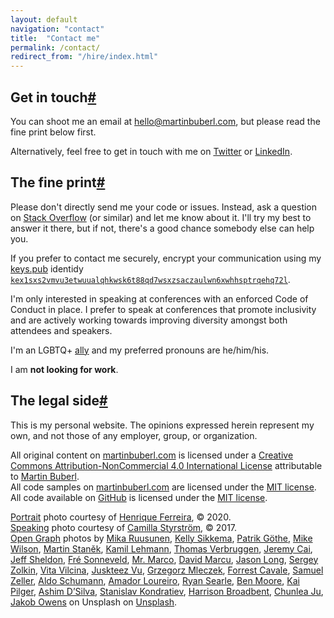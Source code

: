 ```yaml
---
layout: default
navigation: "contact"
title:  "Contact me"
permalink: /contact/
redirect_from: "/hire/index.html"
---
```


<h2 id="get-in-touch" class="has-permalink">Get in touch<a class="permalink" title="Permalink" href="#get-in-touch">#</a></h2>

You can shoot me an email at <a href="mailto:hello@martinbuberl.com">hello@martinbuberl.com</a>, but <span class="highlight">please read the fine print below first</span>.

Alternatively, feel free to get in touch with me on <a target="_blank" href="https://twitter.com/martinbuberl">Twitter</a> or <a target="_blank" href="https://www.linkedin.com/in/martinbuberl/">LinkedIn</a>.

<h2 id="the-fine-print" class="has-permalink">The fine print<a class="permalink" title="Permalink" href="#the-fine-print">#</a></h2>

Please don't directly send me your code or issues. Instead, ask a question on <a target="_blank" href="https://stackoverflow.com/questions/ask">Stack Overflow</a> (or similar) and let me know about it. I'll try my best to answer it there, but if not, there's a good chance somebody else can help you.

If you prefer to contact me securely, encrypt your communication using my <a target="_blank" href="https://keys.pub/">keys.pub</a> identidy <a target="_blank" href="https://keys.pub/user/kex1sxs2vmvu3etwuualqhkwsk6t88qd7wsxzsaczaulwn6xwhhsptrqehq72l">`kex1sxs2vmvu3etwuualqhkwsk6t88qd7wsxzsaczaulwn6xwhhsptrqehq72l`</a>.

I'm only interested in speaking at conferences with an enforced Code of Conduct in place. I prefer to speak at conferences that promote inclusivity and are actively working towards improving diversity amongst both attendees and speakers.

I'm an LGBTQ+ <a target="_blank" href="https://en.wikipedia.org/wiki/Straight_ally">ally</a> and my preferred pronouns are he/him/his.

I am **not looking for work**.

<h2 id="the-legal-side" class="has-permalink">The legal side<a class="permalink" title="Permalink" href="#the-legal-side">#</a></h2>

This is my personal website. The opinions expressed herein represent my own, and not those of any employer, group, or organization.

All original content on <a rel="cc:attributionURL" href="https://martinbuberl.com">martinbuberl.com</a> is licensed under a <a target="_blank" rel="license" href="https://creativecommons.org/licenses/by-nc/4.0/">Creative Commons Attribution-NonCommercial 4.0 International License</a> attributable to <a rel="cc:attributionName" href="https://martinbuberl.com">Martin Buberl</a>.<br/>
All code samples on <a rel="cc:attributionURL" href="https://martinbuberl.com">martinbuberl.com</a> are licensed under the <a target="_blank" rel="license" href="https://opensource.org/licenses/MIT">MIT license</a>.<br/>
All code available on <a target="_blank" href="https://github.com/martinbuberl/martinbuberl.com">GitHub</a> is licensed under the <a target="_blank" rel="license" href="https://opensource.org/licenses/MIT">MIT license</a>.<br/>

[Portrait](/about) photo courtesy of <a target="_blank" href="http://rickferreira.ch/">Henrique Ferreira</a>, &copy; 2020.<br/>
[Speaking](/speaking) photo courtesy of <a target="_blank" href="http://camsty.se/">Camilla Styrstr&ouml;m</a>, &copy; 2017.<br/>
<a target="_blank" href="https://ogp.me/">Open Graph</a> photos by <a
target="_blank" href="https://unsplash.com/photos/ypVM8PnygUo">Mika Ruusunen</a>, <a
target="_blank" href="https://unsplash.com/photos/X7dy114KWs4">Kelly Sikkema</a>, <a
target="_blank" href="https://unsplash.com/photos/xiTFENI0dMY">Patrik Göthe</a>, <a
target="_blank" href="https://unsplash.com/photos/fLEw4UdS0D0">Mike Wilson</a>, <a
target="_blank" href="https://unsplash.com/photos/8WClaa1CmZ0">Martin Staněk</a>, <a
target="_blank" href="https://unsplash.com/photos/2f5Ktwb8YXk">Kamil Lehmann</a>, <a
target="_blank" href="https://unsplash.com/photos/OIVuAKXW9VA">Thomas Verbruggen</a>, <a
target="_blank" href="https://unsplash.com/photos/mnF75FoPBWY">Jeremy Cai</a>, <a
target="_blank" href="https://unsplash.com/photos/9EwxGJdTJNo">Jeff Sheldon</a>, <a
target="_blank" href="https://unsplash.com/photos/liiqOto_Dw8">Fré Sonneveld</a>, <a
target="_blank" href="https://unsplash.com/photos/QP1dUyQ8WsI">Mr. Marco</a>, <a
target="_blank" href="https://unsplash.com/photos/DNXWtB33WWE">David Marcu</a>, <a
target="_blank" href="https://unsplash.com/photos/FOeDIUwYiSw">Jason Long</a>, <a
target="_blank" href="https://unsplash.com/photos/E0Spm6XXn2Y">Sergey Zolkin</a>, <a
target="_blank" href="https://unsplash.com/photos/0G1r-Cg0zS8">Vita Vilcina</a>, <a
target="_blank" href="https://unsplash.com/photos/TIrXot28Znc">Juskteez Vu</a>, <a
target="_blank" href="https://unsplash.com/photos/RlYsCMbF6EI">Grzegorz Mleczek</a>, <a
target="_blank" href="https://unsplash.com/photos/jwIk4Z3Msi4">Forrest Cavale</a>, <a
target="_blank" href="https://unsplash.com/photos/j0g8taxHZa0">Samuel Zeller</a>, <a
target="_blank" href="https://unsplash.com/photos/RTx8o-kk4RA">Aldo Schumann</a>, <a
target="_blank" href="https://unsplash.com/photos/BVyNlchWqzs">Amador Loureiro</a>, <a
target="_blank" href="https://unsplash.com/photos/k1AFA4N8O0g">Ryan Searle</a>, <a
target="_blank" href="https://unsplash.com/photos/pJILiyPdrXI">Ben Moore</a>, <a
target="_blank" href="https://unsplash.com/photos/1k3vsv7iIIc">Kai Pilger</a>, <a
target="_blank" href="https://unsplash.com/photos/WeYamle9fDM">Ashim D’Silva</a>, <a
target="_blank" href="https://unsplash.com/photos/MdexOj4D-MU">Stanislav Kondratiev</a>, <a
target="_blank" href="https://unsplash.com/photos/c3YpscwJb04">Harrison Broadbent</a>, <a
target="_blank" href="https://unsplash.com/photos/8fs1X0JFgFE">Chunlea Ju</a>, <a
target="_blank" href="https://unsplash.com/photos/1_0KyvVdtP4">Jakob Owens</a> on Unsplash on <a target="_blank" rel="license" href="https://unsplash.com/license">Unsplash</a>.



